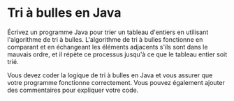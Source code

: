 # Tri à bulles en Java

Écrivez un programme Java pour trier un tableau d'entiers en utilisant l'algorithme de tri à bulles. 
L'algorithme de tri à bulles fonctionne en comparant et en échangeant les éléments adjacents s'ils 
sont dans le mauvais ordre, et il répète ce processus jusqu'à ce que le tableau entier soit trié. 

Vous devez coder la logique de tri à bulles en Java et vous assurer que votre programme fonctionne 
correctement. Vous pouvez également ajouter des commentaires pour expliquer votre code.


